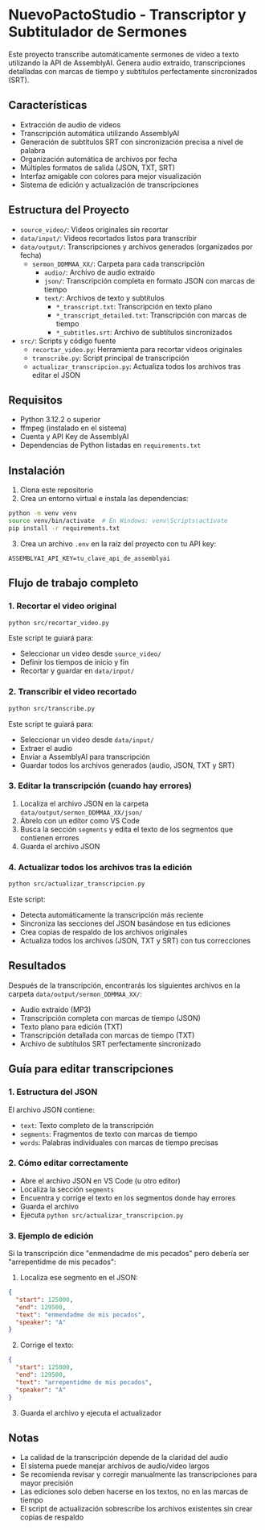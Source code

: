 # NuevoPactoStudio - Transcriptor y Subtitulador de Sermones

Este proyecto transcribe automáticamente sermones de video a texto utilizando la API de AssemblyAI.
Genera audio extraído, transcripciones detalladas con marcas de tiempo y subtítulos perfectamente sincronizados (SRT).

## Características

- Extracción de audio de videos
- Transcripción automática utilizando AssemblyAI
- Generación de subtítulos SRT con sincronización precisa a nivel de palabra
- Organización automática de archivos por fecha
- Múltiples formatos de salida (JSON, TXT, SRT)
- Interfaz amigable con colores para mejor visualización
- Sistema de edición y actualización de transcripciones

## Estructura del Proyecto

- `source_video/`: Videos originales sin recortar
- `data/input/`: Videos recortados listos para transcribir
- `data/output/`: Transcripciones y archivos generados (organizados por fecha)
  - `sermon_DDMMAA_XX/`: Carpeta para cada transcripción
    - `audio/`: Archivo de audio extraído
    - `json/`: Transcripción completa en formato JSON con marcas de tiempo
    - `text/`: Archivos de texto y subtítulos
      - `*_transcript.txt`: Transcripción en texto plano
      - `*_transcript_detailed.txt`: Transcripción con marcas de tiempo
      - `*_subtitles.srt`: Archivo de subtítulos sincronizados
- `src/`: Scripts y código fuente
  - `recortar_video.py`: Herramienta para recortar videos originales
  - `transcribe.py`: Script principal de transcripción
  - `actualizar_transcripcion.py`: Actualiza todos los archivos tras editar el JSON

## Requisitos

- Python 3.12.2 o superior
- ffmpeg (instalado en el sistema)
- Cuenta y API Key de AssemblyAI
- Dependencias de Python listadas en `requirements.txt`

## Instalación

1. Clona este repositorio
2. Crea un entorno virtual e instala las dependencias:

```bash
python -m venv venv
source venv/bin/activate  # En Windows: venv\Scripts\activate
pip install -r requirements.txt
```

3. Crea un archivo `.env` en la raíz del proyecto con tu API key:

```
ASSEMBLYAI_API_KEY=tu_clave_api_de_assemblyai
```

## Flujo de trabajo completo

### 1. Recortar el video original

```bash
python src/recortar_video.py
```

Este script te guiará para:
- Seleccionar un video desde `source_video/`
- Definir los tiempos de inicio y fin
- Recortar y guardar en `data/input/`

### 2. Transcribir el video recortado

```bash
python src/transcribe.py
```

Este script te guiará para:
- Seleccionar un video desde `data/input/`
- Extraer el audio
- Enviar a AssemblyAI para transcripción
- Guardar todos los archivos generados (audio, JSON, TXT y SRT)

### 3. Editar la transcripción (cuando hay errores)

1. Localiza el archivo JSON en la carpeta `data/output/sermon_DDMMAA_XX/json/`
2. Ábrelo con un editor como VS Code
3. Busca la sección `segments` y edita el texto de los segmentos que contienen errores
4. Guarda el archivo JSON

### 4. Actualizar todos los archivos tras la edición

```bash
python src/actualizar_transcripcion.py
```

Este script:
- Detecta automáticamente la transcripción más reciente
- Sincroniza las secciones del JSON basándose en tus ediciones
- Crea copias de respaldo de los archivos originales
- Actualiza todos los archivos (JSON, TXT y SRT) con tus correcciones

## Resultados

Después de la transcripción, encontrarás los siguientes archivos en la carpeta `data/output/sermon_DDMMAA_XX/`:

- Audio extraído (MP3)
- Transcripción completa con marcas de tiempo (JSON)
- Texto plano para edición (TXT)
- Transcripción detallada con marcas de tiempo (TXT)
- Archivo de subtítulos SRT perfectamente sincronizado

## Guía para editar transcripciones

### 1. Estructura del JSON

El archivo JSON contiene:
- `text`: Texto completo de la transcripción
- `segments`: Fragmentos de texto con marcas de tiempo
- `words`: Palabras individuales con marcas de tiempo precisas

### 2. Cómo editar correctamente

- Abre el archivo JSON en VS Code (u otro editor)
- Localiza la sección `segments`
- Encuentra y corrige el texto en los segmentos donde hay errores
- Guarda el archivo
- Ejecuta `python src/actualizar_transcripcion.py`

### 3. Ejemplo de edición

Si la transcripción dice "enmendadme de mis pecados" pero debería ser "arrepentidme de mis pecados":

1. Localiza ese segmento en el JSON:
```json
{
  "start": 125000,
  "end": 129500,
  "text": "enmendadme de mis pecados",
  "speaker": "A"
}
```

2. Corrige el texto:
```json
{
  "start": 125000,
  "end": 129500,
  "text": "arrepentidme de mis pecados",
  "speaker": "A"
}
```

3. Guarda el archivo y ejecuta el actualizador

## Notas

- La calidad de la transcripción depende de la claridad del audio
- El sistema puede manejar archivos de audio/video largos
- Se recomienda revisar y corregir manualmente las transcripciones para mayor precisión
- Las ediciones solo deben hacerse en los textos, no en las marcas de tiempo
- El script de actualización sobrescribe los archivos existentes sin crear copias de respaldo
